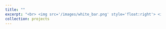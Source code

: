 ```yaml
---
title: ""
excerpt: "<br> <img src='/images/white_bar.png' style='float:right'> <img src='/images/glycompare_new.png' width='131' height='178' style='float:right'> GlyCompare is a novel method wherein glycans from glycomic data are decomposed to a minimal set of intermediate substructures, thus incorporating shared intermediate glycan substructures into all comparisons of glycans. It used dynamic motif vectors to map new decomposed motifs thereby facilitating sample crossed comparisons. It inputs includes a glycan abundance table and a variable annotation file and outputs motif abundance table with optional clustering analysis graph. [GlyCompare GitHub](https://github.com/LewisLabUCSD/GlyCompare) "
collection: projects
---
```

